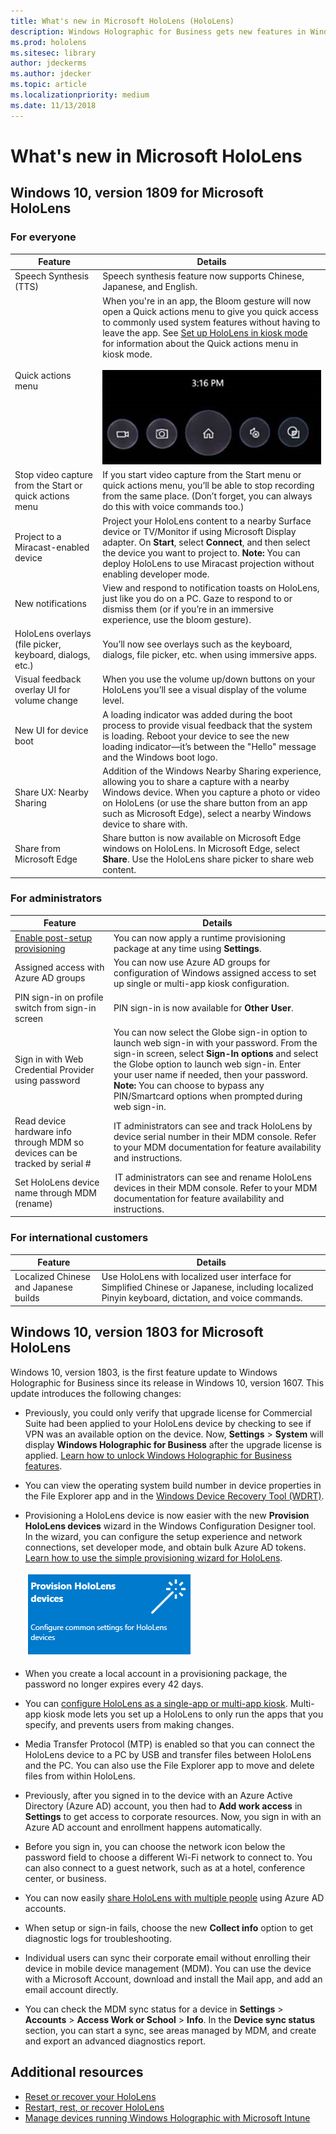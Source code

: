 ```yaml
---
title: What's new in Microsoft HoloLens (HoloLens)
description: Windows Holographic for Business gets new features in Windows 10, version 1803.
ms.prod: hololens
ms.sitesec: library
author: jdeckerms
ms.author: jdecker
ms.topic: article
ms.localizationpriority: medium
ms.date: 11/13/2018
---
```


# What's new in Microsoft HoloLens

## Windows 10, version 1809 for Microsoft HoloLens

### For everyone 
 
Feature | Details   
--- | --- 
Speech Synthesis (TTS) | Speech synthesis feature now supports Chinese, Japanese, and English. 
Quick actions menu | When you're in an app, the Bloom gesture will now open a Quick actions menu to give you quick access to commonly used system features without having to leave the app. See [Set up HoloLens in kiosk mode](hololens-kiosk.md) for information about the Quick actions menu in kiosk mode.<br><br>![sample of the Quick actions menu](images/minimenu.png)
Stop video capture from the Start or quick actions menu | If you start video capture from the Start menu or quick actions menu, you’ll be able to stop recording from the same place. (Don’t forget, you can always do this with voice commands too.) 
Project to a Miracast-enabled device | Project your HoloLens content to a nearby Surface device or TV/Monitor if using Microsoft Display adapter.  On **Start**, select **Connect**, and then select the device you want to project to. **Note:** You can deploy HoloLens to use Miracast projection without enabling developer mode.
New notifications | View and respond to notification toasts on HoloLens, just like you do on a PC. Gaze to respond to or dismiss them (or if you’re in an immersive experience, use the bloom gesture).  
HoloLens overlays (file picker, keyboard, dialogs, etc.) | You’ll now see overlays such as the keyboard, dialogs, file picker, etc. when using immersive apps.  
Visual feedback overlay UI for volume change | When you use the volume up/down buttons on your HoloLens you’ll see a visual display of the volume level. 
New UI for device boot | A loading indicator was added during the boot process to provide visual feedback that the system is loading. Reboot your device to see the new loading indicator—it’s between the "Hello" message and the Windows boot logo. 
Share UX: Nearby Sharing | Addition of the Windows Nearby Sharing experience, allowing you to share a capture with a nearby Windows device. When you capture a photo or video on HoloLens (or use the share button from an app such as Microsoft Edge), select a nearby Windows device to share with. 
Share from Microsoft Edge | Share button is now available on Microsoft Edge windows on HoloLens. In Microsoft Edge, select **Share**. Use the HoloLens share picker to share web content. 



### For administrators 


Feature | Details  
--- | --- 
[Enable post-setup provisioning](hololens-provisioning.md) | You can now apply a runtime provisioning package at any time using **Settings**.   
Assigned access with Azure AD groups | You can now use Azure AD groups for configuration of Windows assigned access to set up single or multi-app kiosk configuration.  
PIN sign-in on profile switch from sign-in screen  | PIN sign-in is now available for **Other User**.  | When signing in as **Other User**, the PIN option is now available under **Sign-In options**. 
Sign in with Web Credential Provider using password | You can now select the Globe sign-in option to launch web sign-in with your password. From the sign-in screen, select **Sign-In options** and select the Globe option to launch web sign-in. Enter your user name if needed, then your password. <br>**Note:** You can choose to bypass any PIN/Smartcard options when prompted during web sign-in.  
Read device hardware info through MDM so devices can be tracked by serial # | IT administrators can see and track HoloLens by device serial number in their MDM console. Refer to your MDM documentation for feature availability and instructions. 
Set HoloLens device name through MDM (rename) |  IT administrators can see and rename HoloLens devices in their MDM console. Refer to your MDM documentation for feature availability and instructions. 

### For international customers 
 

Feature | Details  
--- | --- 
Localized Chinese and Japanese builds | Use HoloLens with localized user interface for Simplified Chinese or Japanese, including localized Pinyin keyboard, dictation, and voice commands.   

    

## Windows 10, version 1803 for Microsoft HoloLens

Windows 10, version 1803, is the first feature update to Windows Holographic for Business since its release in Windows 10, version 1607. This update introduces the following changes:

- Previously, you could only verify that upgrade license for Commercial Suite had been applied to your HoloLens device by checking to see if VPN was an available option on the device. Now, **Settings** > **System** will display **Windows Holographic for Business** after the upgrade license is applied. [Learn how to unlock Windows Holographic for Business features](hololens-upgrade-enterprise.md). 

- You can view the operating system build number in device properties in the File Explorer app and in the [Windows Device Recovery Tool (WDRT)](https://support.microsoft.com/help/12379/windows-10-mobile-device-recovery-tool-faq).
    
- Provisioning a HoloLens device is now easier with the new **Provision HoloLens devices** wizard in the Windows Configuration Designer tool. In the wizard, you can configure the setup experience and network connections, set developer mode, and obtain bulk Azure AD tokens. [Learn how to use the simple provisioning wizard for HoloLens](hololens-provisioning.md#wizard).

    ![Provisioning HoloLens devices](images/provision-hololens-devices.png)

- When you create a local account in a provisioning package, the password no longer expires every 42 days.

- You can [configure HoloLens as a single-app or multi-app kiosk](hololens-kiosk.md). Multi-app kiosk mode lets you set up a HoloLens to only run the apps that you specify, and prevents users from making changes.

- Media Transfer Protocol (MTP) is enabled so that you can connect the HoloLens device to a PC by USB and transfer files between HoloLens and the PC. You can also use the File Explorer app to move and delete files from within HoloLens.

- Previously, after you signed in to the device with an Azure Active Directory (Azure AD) account, you then had to **Add work access** in **Settings** to get access to corporate resources. Now, you sign in with an Azure AD account and enrollment happens automatically. 

- Before you sign in, you can choose the network icon below the password field to choose a different Wi-Fi network to connect to. You can also connect to a guest network, such as at a hotel, conference center, or business. 

- You can now easily [share HoloLens with multiple people](hololens-multiple-users.md) using Azure AD accounts.

- When setup or  sign-in fails, choose the new **Collect info** option to get diagnostic logs for troubleshooting.

- Individual users can sync their corporate email without enrolling their device in mobile device management (MDM). You can use the device with a Microsoft Account, download and install the Mail app, and add an email account directly.

- You can check the MDM sync status for a device in **Settings** > **Accounts** > **Access Work or School** > **Info**. In the **Device sync status** section, you can start a sync, see areas managed by MDM, and create and export an advanced diagnostics report.





## Additional resources

- [Reset or recover your HoloLens](https://developer.microsoft.com/windows/mixed-reality/reset_or_recover_your_hololens)
- [Restart, rest, or recover HoloLens](https://support.microsoft.com/help/13452/hololens-restart-reset-or-recover-hololens)
- [Manage devices running Windows Holographic with Microsoft Intune](https://docs.microsoft.com/intune/windows-holographic-for-business)

